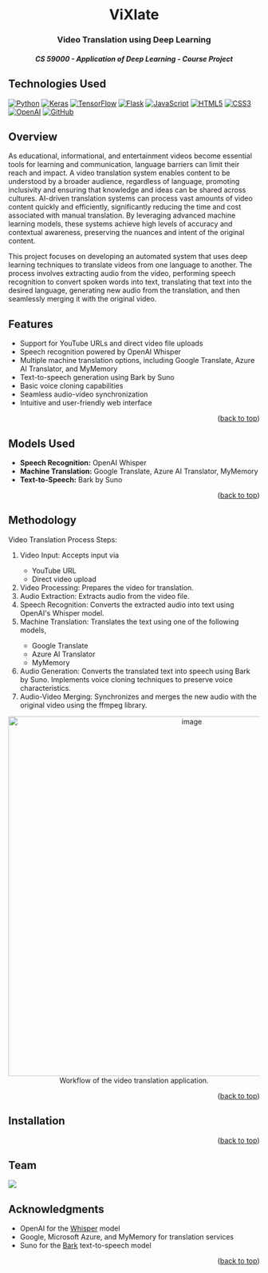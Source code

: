 <a id="readme-top"></a>

<div align="center">
  <h1 align="center">ViXlate</h1>
  <h3 align="center">Video Translation using Deep Learning</h3>
  <h5 align="center">CS 59000 - Application of Deep Learning - Course Project</h5>
</div>


## Technologies Used
[![Python](https://img.shields.io/badge/python-3670A0?style=for-the-badge&logo=python&logoColor=ffdd54)](https://www.python.org/)
[![Keras](https://img.shields.io/badge/Keras-%23D00000.svg?style=for-the-badge&logo=Keras&logoColor=white)](https://keras.io/)
[![TensorFlow](https://img.shields.io/badge/TensorFlow-%23FF6F00.svg?style=for-the-badge&logo=TensorFlow&logoColor=white)](https://www.tensorflow.org/)
[![Flask](https://img.shields.io/badge/flask-%23000.svg?style=for-the-badge&logo=flask&logoColor=white)](https://flask.palletsprojects.com/en/3.0.x/)
[![JavaScript](https://img.shields.io/badge/javascript-%23323330.svg?style=for-the-badge&logo=javascript&logoColor=%23F7DF1E)](https://www.javascript.com/)
[![HTML5](https://img.shields.io/badge/html5-%23E34F26.svg?style=for-the-badge&logo=html5&logoColor=white)](https://dev.w3.org/html5/spec-LC/)
[![CSS3](https://img.shields.io/badge/css3-%231572B6.svg?style=for-the-badge&logo=css3&logoColor=white)](https://www.css3.info/)
[![OpenAI](https://img.shields.io/badge/OpenAI-412991?style=for-the-badge&logo=openai&logoColor=white)](https://openai.com/)
[![GitHub](https://img.shields.io/badge/GitHub-100000?style=for-the-badge&logo=github&logoColor=white)](https://github.com/)

## Overview
As educational, informational, and entertainment videos become essential tools for learning and communication, language barriers can limit their reach and impact. A video translation system enables content to be understood by a broader audience, regardless of language, promoting inclusivity and ensuring that knowledge and ideas can be shared across cultures. AI-driven translation systems can process vast amounts of video content quickly and efficiently, significantly reducing the time and cost associated with manual translation. By leveraging advanced machine learning models, these systems achieve high levels of accuracy and contextual awareness, preserving the nuances and intent of the original content.

This project focuses on developing an automated system that uses deep learning techniques to translate videos from one language to another. The process involves extracting audio from the video, performing speech recognition to convert spoken words into text, translating that text into the desired language, generating new audio from the translation, and then seamlessly merging it with the original video.

## Features
* Support for YouTube URLs and direct video file uploads
* Speech recognition powered by OpenAI Whisper
* Multiple machine translation options, including Google Translate, Azure AI Translator, and MyMemory
* Text-to-speech generation using Bark by Suno
* Basic voice cloning capabilities
* Seamless audio-video synchronization
* Intuitive and user-friendly web interface
  
<p align="right">(<a href="#readme-top">back to top</a>)</p>

## Models Used
* **Speech Recognition:** OpenAI Whisper
* **Machine Translation:** Google Translate, Azure AI Translator, MyMemory
* **Text-to-Speech:** Bark by Suno
<p align="right">(<a href="#readme-top">back to top</a>)</p>

## Methodology
Video Translation Process Steps:
<ol>
  <li>Video Input: Accepts input via</li>
  <ul>
    <li>YouTube URL</li>
    <li>Direct video upload</li>
  </ul>
  <li>Video Processing: Prepares the video for translation.</li>
  <li>Audio Extraction: Extracts audio from the video file.</li>
  <li>Speech Recognition: Converts the extracted audio into text using OpenAI's Whisper model.</li>
  <li>Machine Translation: Translates the text using one of the following models,</li>
  <ul>
    <li>Google Translate</li>
    <li>Azure AI Translator</li>
    <li>MyMemory</li>
  </ul>
  <li>Audio Generation: Converts the translated text into speech using Bark by Suno. Implements voice cloning techniques to preserve voice characteristics.</li>
  <li>Audio-Video Merging: Synchronizes and merges the new audio with the original video using the ffmpeg library.</li>
</ol>
<div align="center">
    <img width="720" alt="image" src="https://github.com/user-attachments/assets/cb606b06-54fa-418c-b836-6a3af7397f78">
    <div>Workflow of the video translation application.</div>
</div>

<p align="right">(<a href="#readme-top">back to top</a>)</p>

## Installation
<p align="right">(<a href="#readme-top">back to top</a>)</p>

## Team
<a href="https://github.com/ChiragBellara/Video-Translation-Using-Deep-Learning/graphs/contributors">
  <img src="https://contrib.rocks/image?repo=ChiragBellara/Video-Translation-Using-Deep-Learning" />
</a>

## Acknowledgments
- OpenAI for the <a href="https://github.com/openai/whisper">Whisper</a> model
- Google, Microsoft Azure, and MyMemory for translation services
- Suno for the <a href="https://github.com/suno-ai/bark">Bark</a> text-to-speech model

<p align="right">(<a href="#readme-top">back to top</a>)</p>
